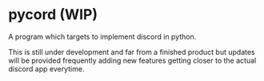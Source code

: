 # pycord (WIP)
A program which targets to implement discord in python.

This is still under development and far from a finished product but updates will be provided frequently adding new features getting closer to the actual discord app everytime.
